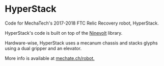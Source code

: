 # HyperStack
Code for MechaTech's 2017-2018 FTC Relic Recovery robot, HyperStack.

HyperStack's code is built on top of the [Ninevolt](https://github.com/edinaftc/Ninevolt) library.

Hardware-wise, HyperStack uses a mecanum chassis and stacks glyphs using a dual gripper and an elevator.

More info is available at [mechate.ch/robot.](http://mechate.ch/robot/)
